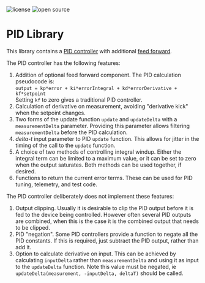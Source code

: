 ![license](https://img.shields.io/badge/license-MIT-green) ![open source](https://badgen.net/badge/open/source/blue?icon=github)

# PID Library

This library contains a [PID controller](https://en.wikipedia.org/wiki/Proportional-integral-derivative_controller) with
additional [feed forward](https://en.wikipedia.org/wiki/Feed_forward_(control)).

The PID controller has the following features:

1. Addition of optional feed forward component. The PID calculation pseudocode is:<br>
    `output = kp*error + ki*errorIntegral + kd*errorDerivative + kf*setpoint`<br>
    Setting `kf` to zero gives a traditional PID controller.
2. Calculation of derivative on measurement, avoiding "derivative kick" when the setpoint changes.
3. Two forms of the update function `update` and `updateDelta` with a `measurementDelta` parameter. Providing this parameter allows filtering
    `measurementDelta` before the PID calculation. 
4. _delta-t_ input parameter to PID `update` function. This allows for jitter in the timing of the call to the `update` function.
5. A choice of two methods of controlling integral windup. Either the integral term can be limited to a maximum value,
    or it can be set to zero when the output saturates. Both methods can be used together, if desired.
6. Functions to return the current error terms. These can be used for PID tuning, telemetry, and test code.

The PID controller deliberately does not implement these features:

1. Output clipping. Usually it is desirable to clip the PID output before it is fed to the device being controlled.
    However often several PID outputs are combined, when this is the case it is the combined output that needs to be clipped.
2. PID "negation". Some PID controllers provide a function to negate all the PID constants. If this is required, just subtract the PID output, rather than add it.
3. Option to calculate derivative on input. This can be achieved by calculating `inputDelta` rather than `measurementDelta` and using it as input
    to the `updateDelta` function. Note this value must be negated, ie `updateDelta(measurement, -inputDelta, deltaT)` should be called.